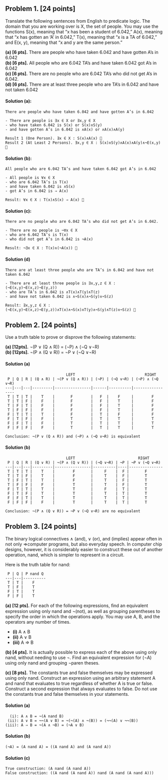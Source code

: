## Problem 1. [24 points]
Translate the following sentences from English to predicate logic. The domain that you are
working over is X, the set of people. You may use the functions S(x), meaning that “x has
been a student of 6.042,” A(x), meaning that “x has gotten an ‘A’ in 6.042,” T(x), meaning
that “x is a TA of 6.042,” and E(x, y), meaning that “x and y are the same person.”


__(a) [6 pts].__ There are people who have taken 6.042 and have gotten A’s in 6.042<br/>
__(b) [6 pts].__ All people who are 6.042 TA’s and have taken 6.042 got A’s in 6.042<br/>
__(c) [6 pts].__ There are no people who are 6.042 TA’s who did not get A’s in 6.042.<br/>
__(d) [6 pts].__ There are at least three people who are TA’s in 6.042 and have not taken 6.042

#### Solution (a):
```
There are people who have taken 6.042 and have gotten A’s in 6.042

- There are people is ∃x ∈ X or ∃x,y ∈ X
- who have taken 6.042 is S(x) or S(x)∧S(y)
- and have gotten A’s in 6.042 is ∧A(x) or ∧A(x)∧A(y)

Result 1 (One Person). ∃x ∈ X : S(x)∧A(x) 
Result 2 (At Least 2 Persons). ∃x,y ∈ X : S(x)∧S(y)∧A(x)∧A(y)∧¬E(x,y) 
```

#### Solution (b):
```
All people who are 6.042 TA’s and have taken 6.042 got A’s in 6.042

- All people is ∀x ∈ X
- who are 6.042 TA’s is T(x)
- and have taken 6.042 is ∧S(x)
- got A’s in 6.042 is ⇒ A(x)

Result: ∀x ∈ X : T(x)∧S(x) ⇒ A(x) 
```

#### Solution (c):
```
There are no people who are 6.042 TA’s who did not get A’s in 6.042. 

- There are no people is ¬∀x ∈ X
- who are 6.042 TA’s is T(x)
- who did not get A’s in 6.042 is ¬A(x)

Result: ¬∃x ∈ X : T(x)∧(¬A(x)) 
```

#### Solution (d)
```
There are at least three people who are TA’s in 6.042 and have not taken 6.042

- There are at least three people is ∃x,y,z ∈ X : (¬E(x,y)¬E(x,z)¬E(y,z))
- who are TA’s in 6.042 is ∧T(x)∧T(y)∧T(z)
- and have not taken 6.042 is ∧¬S(x)∧¬S(y)∧¬S(z)

Result: ∃x,y,z ∈ X : (¬E(x,y)¬E(x,z)¬E(y,z))∧T(x)∧¬S(x)∧T(y)∧¬S(y)∧T(z)∧¬S(z) 
```

## Problem 2. [24 points]
Use a truth table to prove or disprove the following statements: 

__(a) [12pts].__ ¬(P ∨ (Q ∧ R)) = (¬P) ∧ (¬Q ∨¬R)<br/>
__(b) [12pts].__ ¬(P ∧ (Q ∨ R)) = ¬P ∨ (¬Q ∨¬R)

#### Solution (a)
```
                           LEFT                               RIGHT
 P | Q | R | (Q ∧ R) | ¬(P ∨ (Q ∧ R)) | (¬P) | (¬Q ∨¬R) | (¬P) ∧ (¬Q ∨¬R) 
---|---|---|---------|----------------|------|----------|-----------------
 T | T | T |    T    |       F        |   F  |    F     |        F        
 T | T | F |    F    |       F        |   F  |    T     |        F        
 T | F | T |    F    |       F        |   F  |    T     |        F        
 T | F | F |    F    |       F        |   F  |    T     |        F        
 F | T | T |    T    |       F        |   T  |    F     |        F        
 F | T | F |    F    |       T        |   T  |    T     |        T        
 F | F | T |    F    |       T        |   T  |    T     |        T        
 F | F | F |    F    |       T        |   T  |    T     |        T        

Conclusion: ¬(P ∨ (Q ∧ R)) and (¬P) ∧ (¬Q ∨¬R) is equivalent
```

#### Solution (b)
```
                           LEFT                            RIGHT
 P | Q | R | (Q ∨ R) | ¬(P ∧ (Q ∨ R)) | (¬Q ∨¬R) | ¬P | ¬P ∨ (¬Q ∨¬R) 
---|---|---|---------|----------------|----------|----|---------------
 T | T | T |    T    |        F       |     F    |  F |       F       
 T | T | F |    T    |        F       |     T    |  F |       T       
 T | F | T |    T    |        F       |     T    |  F |       T       
 T | F | F |    F    |        T       |     T    |  F |       T       
 F | T | T |    T    |        T       |     F    |  T |       T       
 F | T | F |    T    |        T       |     T    |  T |       T       
 F | F | T |    T    |        T       |     T    |  T |       T       
 F | F | F |    F    |        T       |     T    |  T |       T       

Conclusion: ¬(P ∧ (Q ∨ R)) = ¬P ∨ (¬Q ∨¬R) are no equivalent
```

## Problem 3. [24 points]
The binary logical connectives ∧ (and), ∨ (or), and (implies) appear often in not only ⇒computer programs, but also everyday speech. In computer chip designs, however, it is considerably easier to construct these out of another operation, nand, which is simpler to represent in a circuit. 

Here is the truth table for nand: 
```
 P | Q | P nand Q 
---|---|----------
 T | T |    F    
 T | F |    T
 F | T |    T
 F | F |    T
 ```

 __(a) [12 pts].__ For each of the following expressions, ﬁnd an equivalent expression using only nand and ¬(not), as well as grouping parentheses to specify the order in which the operations apply. You may use A, B, and the operators any number of times.

* __(i)__ A ∧ B <br/>
* __(ii)__ A ∨ B <br/>
* __(iii)__ A ⇒ B

__(b) [4 pts].__ It is actually possible to express each of the above using only nand, without needing to use ¬. Find an equivalent expression for (¬A) using only nand and grouping ¬paren theses. 

__(c) [8 pts].__ The constants true and false themselves may be expressed using only nand. Construct an expression using an arbitrary statement A and nand that evaluates to true regardless of whether A is true or false. Construct a second expression that always evaluates to false. Do not use the constants true and false themselves in your statements.

#### Solution (a)
```
  (i): A ∧ B = ¬(A nand B)
 (ii): A ∨ B = ¬¬(A ∨ B) = ¬(¬(A) ∧ ¬(B)) = (¬¬(A) ∨ ¬¬(B))
(iii): A ⇒ B = ¬(A ∧ ¬B) = (¬A ∨ B)
```

#### Solution (b)
```
(¬A) = (A nand A) = ((A nand A) and (A nand A))
```

#### Solution (c)
```
True construction: (A nand (A nand A))
False construction: ((A nand (A nand A)) nand (A nand (A nand A)))
```